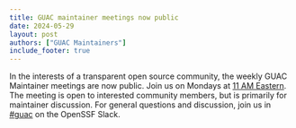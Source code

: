 ```yaml
---
title: GUAC maintainer meetings now public
date: 2024-05-29
layout: post
authors: ["GUAC Maintainers"]
include_footer: true
---
```


In the interests of a transparent open source community, the weekly GUAC Maintainer meetings are now public.
Join us on Mondays at [11 AM Eastern](https://www.google.com/calendar/event?eid=NjBrdDZ0MzVsbTRiNjNqbGhpajVxMXQ0MGJfMjAyNDA2MDNUMTUwMDAwWiBzNjN2b2VmaHA1aTlwZmx0YjVxNjduZ3Blc0Bn&ctz=America/New_York).
The meeting is open to interested community members, but is primarily for maintainer discussion.
For general questions and discussion, join us in [#guac](https://openssf.slack.com/archives/C03U677QD46) on the OpenSSF Slack.
